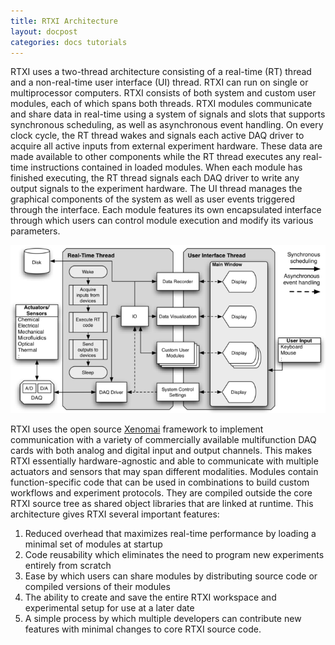 ```yaml
---
title: RTXI Architecture
layout: docpost
categories: docs tutorials
---
```


RTXI uses a two-thread architecture consisting of a real-time (RT) thread and a non-real-time user interface (UI) thread. RTXI can run on single or multiprocessor computers. RTXI consists of both system and custom user modules, each of which spans both threads. RTXI modules communicate and share data in real-time using a system of signals and slots that supports synchronous scheduling, as well as asynchronous event handling. On every clock cycle, the RT thread wakes and signals each active DAQ driver to acquire all active inputs from external experiment hardware. These data are made available to other components while the RT thread executes any real-time instructions contained in loaded modules. When each module has finished executing, the RT thread signals each DAQ driver to write any output signals to the experiment hardware. The UI thread manages the graphical components of the system as well as user events triggered through the interface. Each module features its own encapsulated interface through which users can control module execution and modify its various parameters.  

<a href="/assets/img/rtxi-diagram-scaled.png">
   <img src="/assets/img/rtxi-diagram-scaled.png" class="img-responsive center-block">
</a>

RTXI uses the open source [Xenomai](https://xenomai.org) framework to implement communication with a variety of commercially available multifunction DAQ cards with both analog and digital input and output channels. This makes RTXI essentially hardware-agnostic and able to communicate with multiple actuators and sensors that may span different modalities. Modules contain function-specific code that can be used in combinations to build custom workflows and experiment protocols. They are compiled outside the core RTXI source tree as shared object libraries that are linked at runtime. This architecture gives RTXI several important features:  

1. Reduced overhead that maximizes real-time performance by loading a minimal set of modules at startup
2. Code reusability which eliminates the need to program new experiments entirely from scratch
3. Ease by which users can share modules by distributing source code or compiled versions of their modules
4. The ability to create and save the entire RTXI workspace and experimental setup for use at a later date
5. A simple process by which multiple developers can contribute new features with minimal changes to core RTXI source code.

